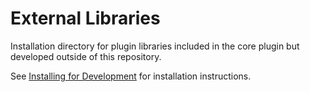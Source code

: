 External Libraries
==================

Installation directory for plugin libraries included in the core plugin but developed outside of this repository.

See [Installing for Development](../docs/installing.md) for installation instructions.
